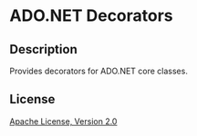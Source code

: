 ADO.NET Decorators
==================

Description
-
Provides decorators for ADO.NET core classes.

License
-
[Apache License, Version 2.0](http://www.apache.org/licenses/LICENSE-2.0.html)
